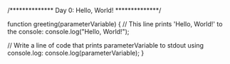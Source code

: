 /************** Day 0: Hello, World! **************/

function greeting(parameterVariable) {
  // This line prints 'Hello, World!' to the console:
  console.log("Hello, World!");

  // Write a line of code that prints parameterVariable to stdout using console.log:
  console.log(parameterVariable);
}